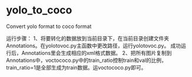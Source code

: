 # yolo_to_coco
Convert yolo format to coco format


运行步骤：
1、将要转化的数据放到当前目录下，在当前目录创建文件夹Annotations。在yolotovoc.py主函数中更改路径，运行yolotovoc.py。
  成功运行后，Annotations里会生成相应的xml格式数据。
2、把所有图片复制到Annotations中，voctococo.py中的train_ratio控制train和val的比例，train_ratio=1是全部生成为train数据。运voctococo.py即可。
